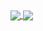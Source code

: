 <a href="https://github.com/adxl?tab=repositories">
  <img align="center" src="https://github-readme-stats.vercel.app/api?username=adxl&include_all_commits=true&count_private=true&show_icons=true&hide_rank=true" />
</a>
<a href="https://github.com/adxl?tab=repositories">
  <img align="center" src="https://github-readme-stats.vercel.app/api/top-langs/?username=adxl&hide=shell&layout=compact" />
</a>
